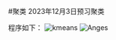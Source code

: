 #聚类
2023年12月3日预习聚类


程序如下： ![kmeans](https://img-blog.csdn.net/20180522233137718)     ![Anges](https://img-blog.csdn.net/20180522233511219)
